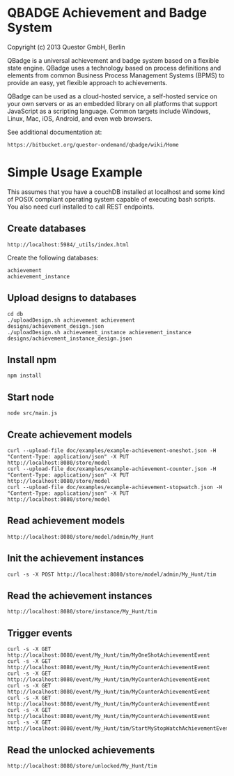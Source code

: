 # QBADGE Achievement and Badge System

Copyright (c) 2013 Questor GmbH, Berlin

QBadge is a universal achievement and badge system based on a flexible state engine. QBadge uses a technology based on process definitions and elements from common Business Process Management Systems (BPMS) to provide an easy, yet flexible approach to achievements.

QBadge can be used as a cloud-hosted service, a self-hosted service on your own servers or as an embedded library on all platforms that support JavaScript as a scripting language. Common targets include Windows, Linux, Mac, iOS, Android, and even web browsers.

See additional documentation at:

    https://bitbucket.org/questor-ondemand/qbadge/wiki/Home

# Simple Usage Example

This assumes that you have a couchDB installed at localhost and some kind of POSIX compliant operating
system capable of executing bash scripts. You also need curl installed to call REST endpoints.

## Create databases

    http://localhost:5984/_utils/index.html

Create the following databases:

    achievement
    achievement_instance

## Upload designs to databases

    cd db
    ./uploadDesign.sh achievement achievement designs/achievement_design.json
    ./uploadDesign.sh achievement_instance achievement_instance designs/achievement_instance_design.json

## Install npm

    npm install

## Start node

    node src/main.js

## Create achievement models

    curl --upload-file doc/examples/example-achievement-oneshot.json -H "Content-Type: application/json" -X PUT http://localhost:8080/store/model
    curl --upload-file doc/examples/example-achievement-counter.json -H "Content-Type: application/json" -X PUT http://localhost:8080/store/model
    curl --upload-file doc/examples/example-achievement-stopwatch.json -H "Content-Type: application/json" -X PUT http://localhost:8080/store/model

## Read achievement models

    http://localhost:8080/store/model/admin/My_Hunt

## Init the achievement instances

    curl -s -X POST http://localhost:8080/store/model/admin/My_Hunt/tim

## Read the achievement instances

    http://localhost:8080/store/instance/My_Hunt/tim

## Trigger events

    curl -s -X GET http://localhost:8080/event/My_Hunt/tim/MyOneShotAchievementEvent
    curl -s -X GET http://localhost:8080/event/My_Hunt/tim/MyCounterAchievementEvent
    curl -s -X GET http://localhost:8080/event/My_Hunt/tim/MyCounterAchievementEvent
    curl -s -X GET http://localhost:8080/event/My_Hunt/tim/MyCounterAchievementEvent
    curl -s -X GET http://localhost:8080/event/My_Hunt/tim/MyCounterAchievementEvent
    curl -s -X GET http://localhost:8080/event/My_Hunt/tim/MyCounterAchievementEvent
    curl -s -X GET http://localhost:8080/event/My_Hunt/tim/StartMyStopWatchAchievementEvent

## Read the unlocked achievements

    http://localhost:8080/store/unlocked/My_Hunt/tim
